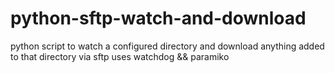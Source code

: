 # python-sftp-watch-and-download
python script to watch a configured directory and download anything added to that directory via sftp
uses watchdog && paramiko

